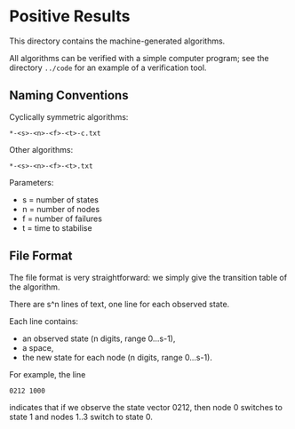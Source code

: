 Positive Results
================

This directory contains the machine-generated algorithms.

All algorithms can be verified with a simple computer program;
see the directory `../code` for an example of a verification tool.


Naming Conventions
------------------

Cyclically symmetric algorithms:

    *-<s>-<n>-<f>-<t>-c.txt

Other algorithms:

    *-<s>-<n>-<f>-<t>.txt

Parameters:

  - s = number of states
  - n = number of nodes
  - f = number of failures
  - t = time to stabilise


File Format
-----------

The file format is very straightforward: we simply give the transition
table of the algorithm.

There are s^n lines of text, one line for each observed state.

Each line contains:

  - an observed state (n digits, range 0...s-1),
  - a space,
  - the new state for each node (n digits, range 0...s-1).

For example, the line

    0212 1000

indicates that if we observe the state vector 0212, then node 0
switches to state 1 and nodes 1..3 switch to state 0.
